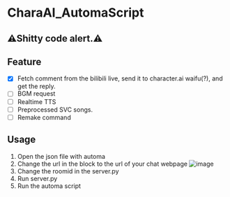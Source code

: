# CharaAI_AutomaScript
## ⚠Shitty code alert.⚠
## Feature
- [x] Fetch comment from the bilibili live, send it to character.ai waifu(?), and get the reply.
- [ ] BGM request
- [ ] Realtime TTS
- [ ] Preprocessed SVC songs.
- [ ] Remake command
## Usage
1. Open the json file with automa
2. Change the url in the block to the url of your chat webpage
![image](https://user-images.githubusercontent.com/40137928/210173302-966098a8-7527-4e70-9721-c70f26ed074b.png)
3. Change the roomid in the server.py
4. Run server.py
5. Run the automa script
